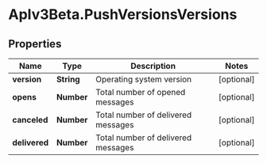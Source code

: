 # ApIv3Beta.PushVersionsVersions

## Properties

Name | Type | Description | Notes
------------ | ------------- | ------------- | -------------
**version** | **String** | Operating system version | [optional] 
**opens** | **Number** | Total number of opened messages | [optional] 
**canceled** | **Number** | Total number of delivered messages | [optional] 
**delivered** | **Number** | Total number of delivered messages | [optional] 


